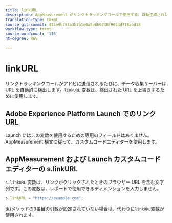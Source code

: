 ```yaml
---
title: linkURL
description: AppMeasurement がリンクトラッキングコールで使用する、自動生成されたリンク URL を上書きします。
translation-type: tm+mt
source-git-commit: 423e9b753a3b7b1e0a8e8b9748f9694d718abd18
workflow-type: tm+mt
source-wordcount: '115'
ht-degree: 86%

---
```



# linkURL

リンクトラッキングコールがアドビに送信されるたびに、データ収集サーバーは URL を自動的に検出します。`linkURL` 変数は、検出された URL を上書きするために使用します。

## Adobe Experience Platform Launch でのリンク URL

Launch にはこの変数を使用するための専用のフィールドはありません。AppMeasurement 構文に従って、カスタムコードエディターを使用します。

## AppMeasurement および Launch カスタムコードエディターの s.linkURL

`s.linkURL` 変数は、リンクがクリックされたときのブラウザー URL を含む文字列です。この変数は、レポートで使用できるディメンションを入力しません。

```js
s.linkURL = "https://example.com";
```

[tl()](../functions/tl-method.md)メソッドの3番目の引数が設定されていない場合は、代わりに`linkURL`変数が使用されます。
